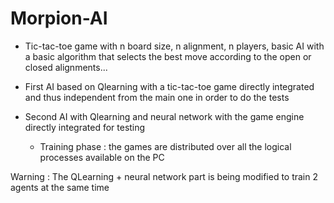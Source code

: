 # Morpion-AI
- Tic-tac-toe game with n board size, n alignment, n players, basic AI with a basic algorithm that selects the best move according to the open or closed alignments...

- First AI based on Qlearning with a tic-tac-toe game directly integrated and thus independent from the main one in order to do the tests

- Second AI with Qlearning and neural network with the game engine directly integrated for testing
    - Training phase :
    the games are distributed over all the logical processes available on the PC

Warning : The QLearning + neural network part is being modified to train 2 agents at the same time
